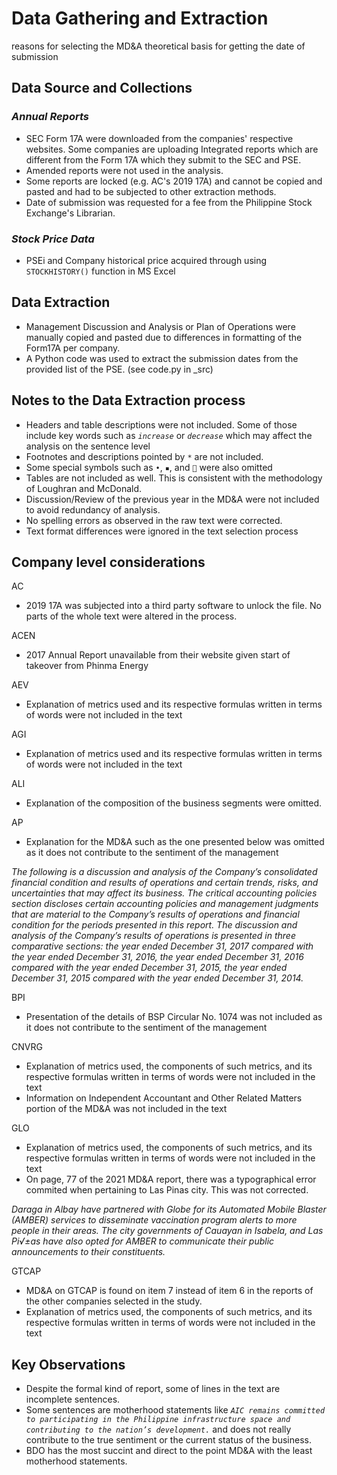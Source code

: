 # Data Gathering and Extraction
reasons for selecting the MD&A
theoretical basis for getting the date of submission


## Data Source and Collections
### _Annual Reports_
- SEC Form 17A were downloaded from the companies' respective websites. Some companies are uploading Integrated reports which are different from the Form 17A which they submit to the SEC and PSE.
- Amended reports were not used in the analysis.  
- Some reports are locked (e.g. AC's 2019 17A) and cannot be copied and pasted and had to be subjected to other extraction methods.
- Date of submission was requested for a fee from the Philippine Stock Exchange's Librarian.

### _Stock Price Data_
- PSEi and Company historical price acquired through using `STOCKHISTORY()` function in MS Excel

## Data Extraction
- Management Discussion and Analysis or Plan of Operations were manually copied and pasted due to differences in formatting of the Form17A per company. 
- A Python code was used to extract the submission dates from the provided list of the PSE. (see code.py in _src)


## Notes to the Data Extraction process
- Headers and table descriptions were not included. Some of those include key words such as _`increase`_ or _`decrease`_ which may affect the analysis on the sentence level
- Footnotes and descriptions pointed by `*` are not included. 
- Some special symbols such as `•`, `▪`, and `` were also omitted
- Tables are not included as well. This is consistent with the methodology of Loughran and McDonald.
- Discussion/Review of the previous year in the MD&A were not included to avoid redundancy of analysis.
- No spelling errors as observed in the raw text were corrected. 
- Text format differences were ignored in the text selection process

## Company level considerations
AC
- 2019 17A was subjected into a third party software to unlock the file. No parts of the whole text were altered in the process.
 
ACEN
- 2017 Annual Report unavailable from their website given start of takeover from Phinma Energy
 
AEV
- Explanation of metrics used and its respective formulas written in terms of words were not included in the text
 
AGI
- Explanation of metrics used and its respective formulas written in terms of words were not included in the text
 
ALI
- Explanation of the composition of the business segments were omitted.
 
AP
- Explanation for the MD&A such as the one presented below was omitted as it does not contribute to the sentiment of the management
 
_The following is a discussion and analysis of the Company’s consolidated financial condition and results of operations and certain trends, risks, and uncertainties that may affect its business. The critical accounting policies section discloses certain accounting policies and management judgments that are material to the Company’s results of operations and financial condition for the periods presented in this report. The discussion and analysis of the Company’s results of operations is presented in three comparative sections: the year ended December 31, 2017 compared with the year ended December 31, 2016, the year ended December 31, 2016 compared with the year ended December 31, 2015, the year ended December 31, 2015 compared with the year ended December 31, 2014._ 
 
BPI
- Presentation of the details of BSP Circular No. 1074 was not included as it does not contribute to the sentiment of the management

CNVRG
- Explanation of metrics used, the components of such metrics, and its respective formulas written in terms of words were not included in the text
- Information on Independent Accountant and Other Related Matters portion of the MD&A was not included in the text

GLO
- Explanation of metrics used, the components of such metrics, and its respective formulas written in terms of words were not included in the text
- On page, 77 of the 2021 MD&A report, there was a typographical error commited when pertaining to Las Pinas city. This was not corrected.

_Daraga in Albay have partnered with Globe for its Automated Mobile Blaster (AMBER) services to disseminate vaccination program alerts to more people in their areas. The city governments of Cauayan in Isabela, and Las Pi√±as have also opted for AMBER to communicate their public announcements to their constituents._

GTCAP
- MD&A on GTCAP is found on item 7 instead of item 6 in the reports of the other companies selected in the study. 
- Explanation of metrics used, the components of such metrics, and its respective formulas written in terms of words were not included in the text

## Key Observations
- Despite the formal kind of report, some of lines in the text are incomplete sentences.
- Some sentences are motherhood statements like _`AIC remains committed to participating in the Philippine infrastructure space and contributing to the nation’s development.`_ and does not really contribute to the true sentiment or the current status of the business.
- BDO has the most succint and direct to the point MD&A with the least motherhood statements. 

